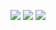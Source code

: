 ![](https://github-profile-summary-cards.vercel.app/api/cards/profile-details?username=k-yomo&theme=nord_dark)
![](https://github-profile-summary-cards.vercel.app/api/cards/stats?username=k-yomo&theme=nord_dark)
![](https://github-profile-summary-cards.vercel.app/api/cards/most-commit-language?username=k-yomo&theme=nord_dark)
